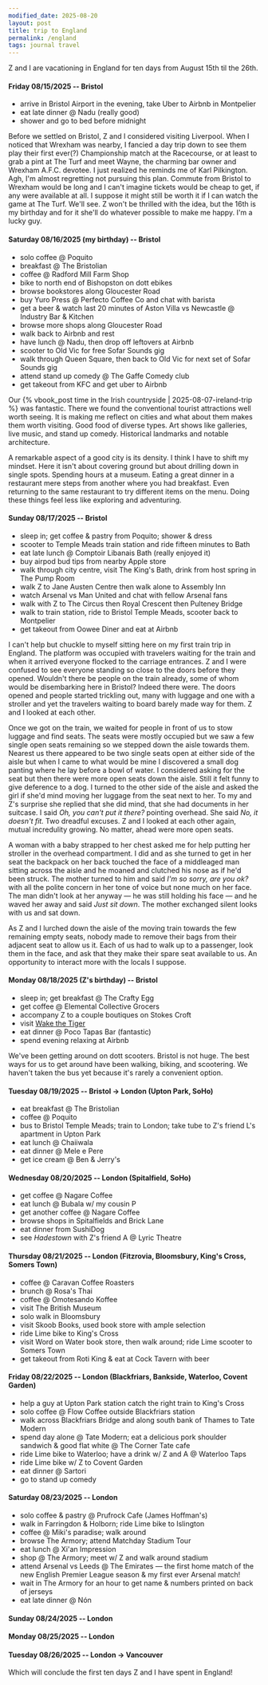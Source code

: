 ```yaml
---
modified_date: 2025-08-20
layout: post
title: trip to England
permalink: /england
tags: journal travel
---
```


Z and I are vacationing in England for ten days from August 15th til the 26th.
<!--more-->

#### Friday 08/15/2025 -- Bristol

- arrive in Bristol Airport in the evening, take Uber to Airbnb in Montpelier
- eat late dinner @ Nadu (really good)
- shower and go to bed before midnight

Before we settled on Bristol, Z and I considered visiting Liverpool.
When I noticed that Wrexham was nearby, I fancied a day trip down to see them play their first ever(?) Championship match at the Racecourse, or at least to grab a pint at The Turf and meet Wayne, the charming bar owner and Wrexham A.F.C. devotee.
I just realized he reminds me of Karl Pilkington.
Agh, I'm almost regretting not pursuing this plan.
Commute from Bristol to Wrexham would be long and I can't imagine tickets would be cheap to get, if any were available at all.
I suppose it might still be worth it if I can watch the game at The Turf.
We'll see.
Z won't be thrilled with the idea, but the 16th is my birthday and for it she'll do whatever possible to make me happy.
I'm a lucky guy.

#### Saturday 08/16/2025 (my birthday) -- Bristol

- solo coffee @ Poquito
- breakfast @ The Bristolian
- coffee @ Radford Mill Farm Shop
- bike to north end of Bishopston on dott ebikes
- browse bookstores along Gloucester Road
- buy Yuro Press @ Perfecto Coffee Co and chat with barista
- get a beer & watch last 20 minutes of Aston Villa vs Newcastle @ Industry Bar & Kitchen
- browse more shops along Gloucester Road
- walk back to Airbnb and rest
- have lunch @ Nadu, then drop off leftovers at Airbnb
- scooter to Old Vic for free Sofar Sounds gig
- walk through Queen Square, then back to Old Vic for next set of Sofar Sounds gig
- attend stand up comedy @ The Gaffe Comedy club
- get takeout from KFC and get uber to Airbnb

Our {% vbook_post time in the Irish countryside | 2025-08-07-ireland-trip %} was fantastic.
There we found the conventional tourist attractions well worth seeing.
It is making me reflect on cities and what about them makes them worth visiting.
Good food of diverse types.
Art shows like galleries, live music, and stand up comedy.
Historical landmarks and notable architecture.

A remarkable aspect of a good city is its density.
I think I have to shift my mindset.
Here it isn't about covering ground but about drilling down in single spots.
Spending hours at a museum.
Eating a great dinner in a restaurant mere steps from another where you had breakfast.
Even returning to the same restaurant to try different items on the menu.
Doing these things feel less like exploring and adventuring.

#### Sunday 08/17/2025 -- Bristol

- sleep in; get coffee & pastry from Poquito; shower & dress
- scooter to Temple Meads train station and ride fifteen minutes to Bath
- eat late lunch @ Comptoir Libanais Bath (really enjoyed it)
- buy airpod bud tips from nearby Apple store
- walk through city centre, visit The King's Bath, drink from host spring in The Pump Room
- walk Z to Jane Austen Centre then walk alone to Assembly Inn
- watch Arsenal vs Man United and chat with fellow Arsenal fans
- walk with Z to The Circus then Royal Crescent then Pulteney Bridge
- walk to train station, ride to Bristol Temple Meads, scooter back to Montpelier
- get takeout from Oowee Diner and eat at Airbnb

I can't help but chuckle to myself sitting here on my first train trip in England.
The platform was occupied with travelers waiting for the train and when it arrived everyone flocked to the carriage entrances.
Z and I were confused to see everyone standing so close to the doors before they opened.
Wouldn't there be people on the train already, some of whom would be disembarking here in Bristol?
Indeed there were.
The doors opened and people started trickling out, many with luggage and one with a stroller and yet the travelers waiting to board barely made way for them.
Z and I looked at each other.

Once we got on the train, we waited for people in front of us to stow luggage and find seats.
The seats were mostly occupied but we saw a few single open seats remaining so we stepped down the aisle towards them.
Nearest us there appeared to be two single seats open at either side of the aisle but when I came to what would be mine I discovered a small dog panting where he lay before a bowl of water.
I considered asking for the seat but then there were more open seats down the aisle.
Still it felt funny to give deference to a dog.
I turned to the other side of the aisle and asked the girl if she'd mind moving her luggage from the seat next to her.
To my and Z's surprise she replied that she did mind, that she had documents in her suitcase.
I said _Oh, you can't put it there?_ pointing overhead.
She said _No, it doesn't fit._
Two dreadful excuses.
Z and I looked at each other again, mutual incredulity growing.
No matter, ahead were more open seats.

A woman with a baby strapped to her chest asked me for help putting her stroller in the overhead compartment.
I did and as she turned to get in her seat the backpack on her back touched the face of a middleaged man sitting across the aisle and he moaned and clutched his nose as if he'd been struck.
The mother turned to him and said _I'm so sorry, are you ok?_ with all the polite concern in her tone of voice but none much on her face.
The man didn't look at her anyway — he was still holding his face — and he waved her away and said _Just sit down_.
The mother exchanged silent looks with us and sat down.

As Z and I lurched down the aisle of the moving train towards the few remaining empty seats, nobody made to remove their bags from their adjacent seat to allow us it.
Each of us had to walk up to a passenger, look them in the face, and ask that they make their spare seat available to us.
An opportunity to interact more with the locals I suppose.

#### Monday 08/18/2025 (Z's birthday) -- Bristol

- sleep in; get breakfast @ The Crafty Egg
- get coffee @ Elemental Collective Grocers
- accompany Z to a couple boutiques on Stokes Croft
- visit [Wake the Tiger](https://www.wakethetiger.com/)
- eat dinner @ Poco Tapas Bar (fantastic)
- spend evening relaxing at Airbnb

We've been getting around on dott scooters.
Bristol is not huge.
The best ways for us to get around have been walking, biking, and scootering.
We haven't taken the bus yet because it's rarely a convenient option.

#### Tuesday 08/19/2025 -- Bristol -> London (Upton Park, SoHo)

- eat breakfast @ The Bristolian
- coffee @ Poquito
- bus to Bristol Temple Meads; train to London; take tube to Z's friend L's apartment in Upton Park
- eat lunch @ Chaiiwala
- eat dinner @ Mele e Pere
- get ice cream @ Ben & Jerry's

#### Wednesday 08/20/2025 -- London (Spitalfield, SoHo)

- get coffee @ Nagare Coffee
- eat lunch @ Bubala w/ my cousin P
- get another coffee @ Nagare Coffee
- browse shops in Spitalfields and Brick Lane
- eat dinner from SushiDog
- see _Hadestown_ with Z's friend A @ Lyric Theatre

#### Thursday 08/21/2025 -- London (Fitzrovia, Bloomsbury, King's Cross, Somers Town)

- coffee @ Caravan Coffee Roasters
- brunch @ Rosa's Thai
- coffee @ Omotesando Koffee
- visit The British Museum
- solo walk in Bloomsbury
- visit Skoob Books, used book store with ample selection
- ride Lime bike to King's Cross
- visit Word on Water book store, then walk around; ride Lime scooter to Somers Town
- get takeout from Roti King & eat at Cock Tavern with beer

#### Friday 08/22/2025 -- London (Blackfriars, Bankside, Waterloo, Covent Garden)

- help a guy at Upton Park station catch the right train to King's Cross
- solo coffee @ Flow Coffee outside Blackfriars station
- walk across Blackfriars Bridge and along south bank of Thames to Tate Modern
- spend day alone @ Tate Modern; eat a delicious pork shoulder sandwich & good flat white @ The Corner Tate cafe
- ride Lime bike to Waterloo; have a drink w/ Z and A @ Waterloo Taps
- ride Lime bike w/ Z to Covent Garden
- eat dinner @ Sartori
- go to stand up comedy

#### Saturday 08/23/2025 -- London

- solo coffee & pastry @ Prufrock Cafe (James Hoffman's)
- walk in Farringdon & Holborn; ride Lime bike to Islington
- coffee @ Miki's paradise; walk around
- browse The Armory; attend Matchday Stadium Tour
- eat lunch @ Xi'an Impression
- shop @ The Armory; meet w/ Z and walk around stadium
- attend Arsenal vs Leeds @ The Emirates — the first home match of the new English Premier League season & my first ever Arsenal match!
- wait in The Armory for an hour to get name & numbers printed on back of jerseys
- eat late dinner @ Nón

#### Sunday 08/24/2025 -- London

#### Monday 08/25/2025 -- London

#### Tuesday 08/26/2025 -- London -> Vancouver

Which will conclude the first ten days Z and I have spent in England!
